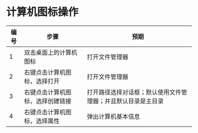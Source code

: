# 计算机图标操作

| 编号 | 步骤                                          | 预期                 |
| ---- | --------------------------------------------- | ------------------- |
| 1    | 双击桌面上的计算机图标 | 打开文件管理器 |
| 2    | 右键点击计算机图标，选择打开 | 打开文件管理器      |
| 3    | 右键点击计算机图标，选择创建链接                    | 打开路径选择对话框；默认使用文件管理器；并且默认目录是主目录 |
| 4    | 右键点击计算机图标，选择属性              | 弹出计算机基本信息     |

